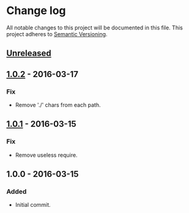 # Change log

All notable changes to this project will be documented in this file.
This project adheres to [Semantic Versioning](http://semver.org/).

## [Unreleased]

## [1.0.2] - 2016-03-17
### Fix
  - Remove './' chars from each path.

## [1.0.1] - 2016-03-15
### Fix
  - Remove useless require.

## 1.0.0 - 2016-03-15
### Added
  - Initial commit.

[Unreleased]: https://github.com/cr0cK/rev-ls/compare/1.0.2...HEAD
[1.0.2]: https://github.com/cr0cK/rev-ls/compare/1.0.1...1.0.2
[1.0.1]: https://github.com/cr0cK/rev-ls/compare/1.0.0...1.0.1
